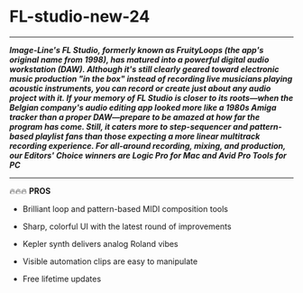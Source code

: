 # FL-studio-new-24

___

***Image-Line's FL Studio, formerly known as FruityLoops (the app's original name from 1998), has matured into a powerful digital audio workstation (DAW). Although it's still clearly geared toward electronic music production "in the box" instead of recording live musicians playing acoustic instruments, you can record or create just about any audio project with it. If your memory of FL Studio is closer to its roots—when the Belgian company's audio editing app looked more like a 1980s Amiga tracker than a proper DAW—prepare to be amazed at how far the program has come. Still, it caters more to step-sequencer and pattern-based playlist fans than those expecting a more linear multitrack recording experience. For all-around recording, mixing, and production, our Editors' Choice winners are Logic Pro for Mac and Avid Pro Tools for PC***


___

🔥🔥🔥 **PROS**

+  Brilliant loop and pattern-based MIDI composition tools

+  Sharp, colorful UI with the latest round of improvements

+  Kepler synth delivers analog Roland vibes

+  Visible automation clips are easy to manipulate

+  Free lifetime updates

